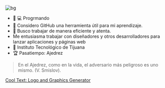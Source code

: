 

![bg][banner]
- :woman: 💻 Progrmando 
- 🤔 Considero GitHub una herramienta útil para mi aprendizaje.
- 💬 Busco trabajar de manera eficiente y atenta.
- Me entusiasma trabajar con diseñadores y otros desarrolladores para lanzar aplicaciones y páginas web
- :school: Instituto Tecnológico de Tijuana
- :trophy: Pasatiempo: Ajedrez
>En el Ajedrez, como en la vida, el adversario más peligroso es uno mismo. (V. Smislov). 



[banner]: https://images.cooltext.com/5466668.png







<a href="https://cooltext.com" target="_top">Cool Text: Logo and Graphics Generator</a>
